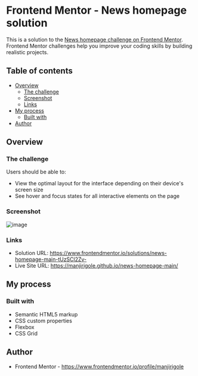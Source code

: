 # Frontend Mentor - News homepage solution

This is a solution to the [News homepage challenge on Frontend Mentor](https://www.frontendmentor.io/challenges/news-homepage-H6SWTa1MFl). Frontend Mentor challenges help you improve your coding skills by building realistic projects.

## Table of contents

- [Overview](#overview)
  - [The challenge](#the-challenge)
  - [Screenshot](#screenshot)
  - [Links](#links)
- [My process](#my-process)
  - [Built with](#built-with)
- [Author](#author)

## Overview

### The challenge

Users should be able to:

- View the optimal layout for the interface depending on their device's screen size
- See hover and focus states for all interactive elements on the page

### Screenshot

![image](https://github.com/user-attachments/assets/e119c462-0370-4358-9868-09f38b5f7ffb)


### Links

- Solution URL: https://www.frontendmentor.io/solutions/news-homepage-main-tUzSCl2Zv-
- Live Site URL:  https://manjirigole.github.io/news-homepage-main/
## My process

### Built with

- Semantic HTML5 markup
- CSS custom properties
- Flexbox
- CSS Grid

## Author

- Frontend Mentor - https://www.frontendmentor.io/profile/manjirigole
